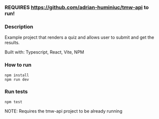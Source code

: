 ### REQUIRES https://github.com/adrian-huminiuc/tmw-api to run!



### Description

Example project that renders a quiz and allows user to submit and get the results.

Built with: Typescript, React, Vite, NPM

### How to run

```shell
npm install
npm run dev
```

### Run tests

```shell
npm test
```

NOTE: Requires the tmw-api project to be already running
